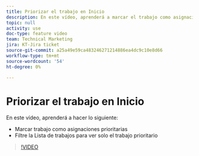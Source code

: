 ```yaml
---
title: Priorizar el trabajo en Inicio
description: En este vídeo, aprenderá a marcar el trabajo como asignaciones prioritarias y a filtrar la Lista de trabajoss en Inicio para ver solo trabajo prioritario.
topic: null
activity: use
doc-type: feature video
team: Technical Marketing
jira: KT-Jira ticket
source-git-commit: a25a49e59ca483246271214886ea4dc9c10e8d66
workflow-type: tm+mt
source-wordcount: '54'
ht-degree: 0%

---
```


# Priorizar el trabajo en Inicio

En este vídeo, aprenderá a hacer lo siguiente:

* Marcar trabajo como asignaciones prioritarias
* Filtre la Lista de trabajos para ver solo el trabajo prioritario

>[!VIDEO](https://video.tv.adobe.com/v/335100/?quality=12&learn=on)
